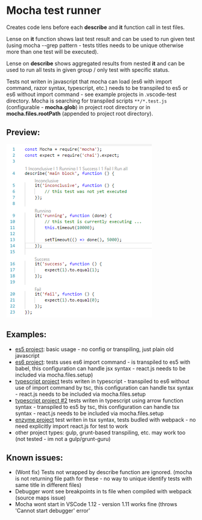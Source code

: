 # Mocha test runner 

Creates code lens before each **describe** and **it** function call in test files.

Lense on **it** function shows last test result and can be used to run given test (using mocha --grep pattern - tests titles needs to be unique otherwise more than one test will be executed).

Lense on **describe** shows aggregated results from nested **it** and can be used to run all tests in given group / only test with specific status.

Tests not writen in javascript that mocha can load (es6 with import command, razor syntax, typescript, etc.) needs to be transpiled to es5 or es6 without import command - see example projects in .vscode-test directory. Mocha is searching for transpiled scripts ```**/*.test.js``` (configurable - **mocha.glob**) in project root directory or in **mocha.files.rootPath** (appended to project root directory).

## Preview:

![preview](./images/preview.png)

## Examples:
- [es5 project](.vscode-test/es5-project): basic usage - no config or transpiling, just plain old javascript
- [es6 project](.vscode-test/es6-project): tests uses es6 import command - is transpiled to es5 with babel, this configuration can handle jsx syntax - react.js needs to be included via mocha.files.setup)
- [typescript project](.vscode-test/ts-project) tests writen in typescript - transpiled to es6 without use of import command by tsc, this configuration can handle tsx syntax - react.js needs to be included via mocha.files.setup
- [typescript project #2](.vscode-test/tsa-project) tests writen in typescript using arrow function syntax - transpiled to es5 by tsc, this configuration can handle tsx syntax - react.js needs to be included via mocha.files.setup
- [enzyme project](.vscode-test/enzyme-project) test writen in tsx syntax, tests budled with webpack - no need explicitly import react.js for test to work
- other project types: gulp, grunt-based transpiling, etc. may work too (not tested - im not a gulp/grunt-guru)

## Known issues:
- (Wont fix) Tests not wrapped by describe function are ignored. (mocha is not returning file path for these - no way to unique identify tests with same title in different files)
- Debugger wont see breakpoints in ts file when compiled with webpack (source maps issue)
- Mocha wont start in VSCode 1.12 - version 1.11 works fine (throws 'Cannot start debugger' error'
